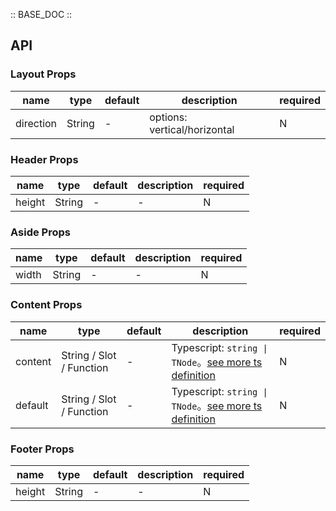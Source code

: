 :: BASE_DOC ::

## API

### Layout Props

name | type | default | description | required
-- | -- | -- | -- | --
direction | String | - | options: vertical/horizontal | N


### Header Props

name | type | default | description | required
-- | -- | -- | -- | --
height | String | - | \- | N


### Aside Props

name | type | default | description | required
-- | -- | -- | -- | --
width | String | - | \- | N


### Content Props

name | type | default | description | required
-- | -- | -- | -- | --
content | String / Slot / Function | - | Typescript: `string \| TNode`。[see more ts definition](https://github.com/Tencent/tdesign-vue/blob/develop/src/common.ts) | N
default | String / Slot / Function | - | Typescript: `string \| TNode`。[see more ts definition](https://github.com/Tencent/tdesign-vue/blob/develop/src/common.ts) | N


### Footer Props

name | type | default | description | required
-- | -- | -- | -- | --
height | String | - | \- | N
